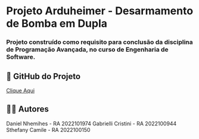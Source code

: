 # Projeto Arduheimer - Desarmamento de Bomba em Dupla #

### Projeto construído como requisito para conclusão da disciplina de Programação Avançada, no curso de Engenharia de Software.



## 🚀 GitHub do Projeto
[Clique Aqui](https://github.com/daninhemihes/arduheimer)



## 👷‍♂️ Autores
Daniel Nhemihes - RA 2022101974
Gabrielli Cristini - RA 2022100944
Sthefany Camile - RA 2022100150